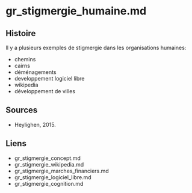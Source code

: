 # gr_stigmergie_humaine.md

## Histoire

Il y a plusieurs exemples de stigmergie dans les organisations humaines:
- chemins 
- cairns
- déménagements
- developpement logiciel libre
- wikipedia
- développement de villes


## Sources

- Heylighen, 2015.



## Liens

- gr_stigmergie_concept.md
- gr_stigmergie_wikipedia.md
- gr_stigmergie_marches_financiers.md
- gr_stigmergie_logiciel_libre.md
- gr_stigmergie_cognition.md
